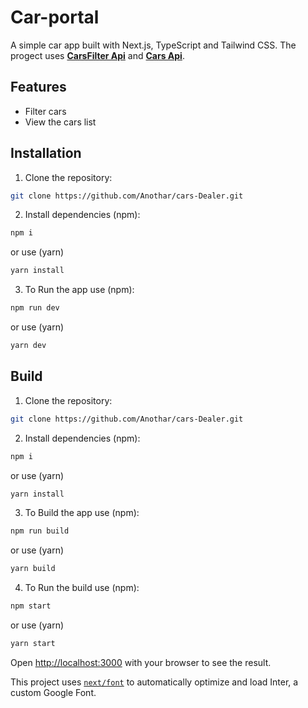 # Car-portal

A simple car app built with Next.js, TypeScript and Tailwind CSS. The progect uses **[CarsFilter Api](https://vpic.nhtsa.dot.gov/api/vehicles/GetMakesForVehicleType/car?format=json)** and **[Cars Api](https://vpic.nhtsa.dot.gov/api/vehicles/GetModelsForMakeIdYear/makeId/440/modelyear/2015?format=json)**.

## Features
- Filter cars
- View the cars list

## Installation
1. Clone the repository:

```bash
git clone https://github.com/Anothar/cars-Dealer.git
```

2. Install dependencies (npm):

```bash
npm i 
```

   or use (yarn)

```bash
yarn install
```

3. To Run the app use (npm):

```bash
npm run dev
```

   or use (yarn)

```bash
yarn dev
```

## Build
1. Clone the repository:

```bash
git clone https://github.com/Anothar/cars-Dealer.git
```

2. Install dependencies (npm):

```bash
npm i 
```

   or use (yarn)

```bash
yarn install
```

3. To Build the app use (npm):

```bash
npm run build
```

   or use (yarn)

```bash
yarn build
```

4. To Run the build use (npm):

```bash
npm start
```

   or use (yarn)

```bash
yarn start
```


Open [http://localhost:3000](http://localhost:3000) with your browser to see the result.

This project uses [`next/font`](https://nextjs.org/docs/basic-features/font-optimization) to automatically optimize and load Inter, a custom Google Font.
